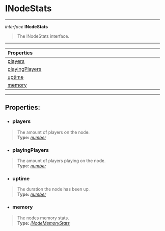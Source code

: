 # INodeStats  
---  
*interface* **INodeStats**   
> The INodeStats interface. 
--- 
| Properties <img width=1000/> |   
| :--- |   
| [players](#players) |   
| [playingPlayers](#playingplayers) |   
| [uptime](#uptime) |   
| [memory](#memory) |   
---  
## Properties:  
- ### players  
> The amount of players on the node.  
> **Type:** *[number](https://developer.mozilla.org/en-US/docs/Web/JavaScript/Reference/Global_Objects/number)*  
- ### playingPlayers  
> The amount of players playing on the node.  
> **Type:** *[number](https://developer.mozilla.org/en-US/docs/Web/JavaScript/Reference/Global_Objects/number)*  
- ### uptime  
> The duration the node has been up.  
> **Type:** *[number](https://developer.mozilla.org/en-US/docs/Web/JavaScript/Reference/Global_Objects/number)*  
- ### memory  
> The nodes memory stats.  
> **Type:** *[INodeMemoryStats](/docs/Node/INodeMemoryStats)*  
